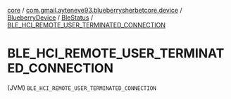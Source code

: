 [core](../../../index.md) / [com.gmail.ayteneve93.blueberrysherbetcore.device](../../index.md) / [BlueberryDevice](../index.md) / [BleStatus](index.md) / [BLE_HCI_REMOTE_USER_TERMINATED_CONNECTION](./-b-l-e_-h-c-i_-r-e-m-o-t-e_-u-s-e-r_-t-e-r-m-i-n-a-t-e-d_-c-o-n-n-e-c-t-i-o-n.md)

# BLE_HCI_REMOTE_USER_TERMINATED_CONNECTION

(JVM) `BLE_HCI_REMOTE_USER_TERMINATED_CONNECTION`